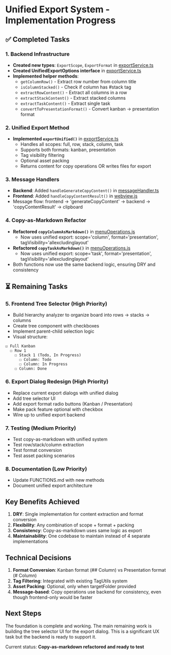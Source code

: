 # Unified Export System - Implementation Progress

## ✅ Completed Tasks

### 1. Backend Infrastructure
- **Created new types**: `ExportScope`, `ExportFormat` in [exportService.ts](src/exportService.ts:7-8)
- **Created UnifiedExportOptions interface** in [exportService.ts](src/exportService.ts:26-47)
- **Implemented helper methods**:
  - `getColumnRow()` - Extract row number from column title
  - `isColumnStacked()` - Check if column has #stack tag
  - `extractRowContent()` - Extract all columns in a row
  - `extractStackContent()` - Extract stacked columns
  - `extractTaskContent()` - Extract single task
  - `convertToPresentationFormat()` - Convert kanban → presentation format

### 2. Unified Export Method
- **Implemented `exportUnified()`** in [exportService.ts](src/exportService.ts:1075-1211)
  - Handles all scopes: full, row, stack, column, task
  - Supports both formats: kanban, presentation
  - Tag visibility filtering
  - Optional asset packing
  - Returns content for copy operations OR writes files for export

### 3. Message Handlers
- **Backend**: Added `handleGenerateCopyContent()` in [messageHandler.ts](src/messageHandler.ts:1920-1942)
- **Frontend**: Added `handleCopyContentResult()` in [webview.js](src/html/webview.js:4343-4382)
- Message flow: frontend → 'generateCopyContent' → backend → 'copyContentResult' → clipboard

### 4. Copy-as-Markdown Refactor
- **Refactored `copyColumnAsMarkdown()`** in [menuOperations.js](src/html/menuOperations.js:999-1019)
  - Now uses unified export: scope='column', format='presentation', tagVisibility='allexcludinglayout'
- **Refactored `copyTaskAsMarkdown()`** in [menuOperations.js](src/html/menuOperations.js:1021-1042)
  - Now uses unified export: scope='task', format='presentation', tagVisibility='allexcludinglayout'
- Both functions now use the same backend logic, ensuring DRY and consistency

## ⏳ Remaining Tasks

### 5. Frontend Tree Selector (High Priority)
- Build hierarchy analyzer to organize board into rows → stacks → columns
- Create tree component with checkboxes
- Implement parent-child selection logic
- Visual structure:
```
☑ Full Kanban
  ☐ Row 1
    ☐ Stack 1 (Todo, In Progress)
      ☐ Column: Todo
      ☐ Column: In Progress
    ☐ Column: Done
```

### 6. Export Dialog Redesign (High Priority)
- Replace current export dialogs with unified dialog
- Add tree selector UI
- Add export format radio buttons (Kanban / Presentation)
- Make pack feature optional with checkbox
- Wire up to unified export backend

### 7. Testing (Medium Priority)
- Test copy-as-markdown with unified system
- Test row/stack/column extraction
- Test format conversion
- Test asset packing scenarios

### 8. Documentation (Low Priority)
- Update FUNCTIONS.md with new methods
- Document unified export architecture

## Key Benefits Achieved

1. **DRY**: Single implementation for content extraction and format conversion
2. **Flexibility**: Any combination of scope + format + packing
3. **Consistency**: Copy-as-markdown uses same logic as export
4. **Maintainability**: One codebase to maintain instead of 4 separate implementations

## Technical Decisions

1. **Format Conversion**: Kanban format (## Column) vs Presentation format (# Column)
2. **Tag Filtering**: Integrated with existing TagUtils system
3. **Asset Packing**: Optional, only when targetFolder provided
4. **Message-based**: Copy operations use backend for consistency, even though frontend-only would be faster

## Next Steps

The foundation is complete and working. The main remaining work is building the tree selector UI for the export dialog. This is a significant UX task but the backend is ready to support it.

Current status: **Copy-as-markdown refactored and ready to test**
